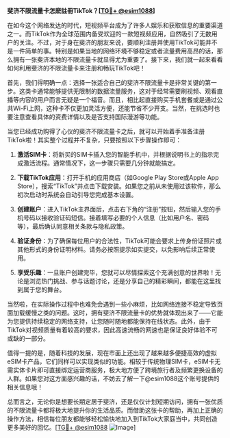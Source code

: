 **斐济不限流量卡怎麽註冊TikTok？[[TG💪+ @esim1088](https://t.me/s/esim1088)]**

在如今这个网络发达的时代，短视频平台成为了许多人娱乐和获取信息的重要渠道之一。而TikTok作为全球范围内备受欢迎的一款短视频应用，自然吸引了无数用户的关注。不过，对于身在斐济的朋友来说，要顺利注册并使用TikTok可能并不是一件简单的事。特别是如果当地的网络环境不够稳定或者流量费用高昂的话，那么拥有一张斐济本地的不限流量卡就显得尤为重要了。接下来，我们就一起来看看如何利用斐济的不限流量卡来注册和畅玩TikTok吧！

首先，我们得明确一点：选择一张适合自己的斐济不限流量卡是非常关键的第一步。这类卡通常能够提供无限制的数据流量服务，这对于经常需要刷视频、观看直播等内容的用户而言无疑是一个福音。而且，相比起直接购买手机套餐或是通过公共Wi-Fi上网，这种卡不仅更加灵活方便，还能节省不少开支。当然，在挑选时也要注意查看具体的资费详情以及是否支持国际漫游等功能。

当您已经成功购得了心仪的斐济不限流量卡之后，就可以开始着手准备注册TikTok啦！其实整个过程并不复杂，只要按照以下步骤操作即可：

1. **激活SIM卡**：将新买的SIM卡插入您的智能手机中，并根据说明书上的指示完成激活流程。通常情况下，这一步骤只需要几分钟就能搞定。
   
2. **下载TikTok应用**：打开手机的应用商店（如Google Play Store或Apple App Store），搜索“TikTok”并点击下载安装。如果您之前从未使用过该软件，那么初次启动时系统会自动引导您完成基本设置。

3. **创建账户**：进入TikTok主界面后，点击右下角的“注册”按钮，然后输入您的手机号码以接收验证码短信。接着填写必要的个人信息（比如用户名、密码等），最后确认同意相关条款与隐私政策。

4. **验证身份**：为了确保每位用户的合法性，TikTok可能会要求上传身份证照片或其他形式的身份证明材料。请务必按照提示如实提交，以免影响后续正常使用。

5. **享受乐趣**：一旦账户创建完毕，您就可以尽情探索这个充满创意的世界啦！无论是浏览热门挑战、参与话题讨论，还是分享自己的精彩瞬间，都能在这里找到属于您的舞台。

当然啦，在实际操作过程中也难免会遇到一些小麻烦，比如网络连接不稳定导致页面加载缓慢之类的问题。这时，拥有斐济不限流量卡的优势就体现出来了——它能为您提供持续稳定的网络支持，让您随时随地都能保持在线状态。此外，由于TikTok对视频质量有着较高的要求，因此高速流畅的网速也是保证良好体验不可或缺的一部分。

值得一提的是，随着科技的发展，现在市面上还出现了越来越多便捷高效的虚拟eSIM卡产品，它们同样可以实现类似的功能。相较于传统物理SIM卡，eSIM卡无需实体卡片即可直接绑定运营商服务，极大地方便了跨境旅行者及频繁更换设备的人群。如果您对这方面感兴趣的话，不妨去了解一下@esim1088这个账号提供的相关信息哦！

总而言之，无论你是想要长期定居于斐济，还是仅仅计划短期访问，拥有一张优质的不限流量卡都将极大地提升你的生活品质。而借助这张卡的帮助，再加上正确的操作方法，相信每位朋友都能够轻松愉快地加入到TikTok大家庭当中，共同创造更多美好的回忆。[[TG💪+ @esim1088](https://t.me/s/esim1088) ![Image](https://i.postimg.cc/4NQfJmqS/Snipaste-2025-05-13-00-14-12.png)]